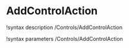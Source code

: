 <!-- MOOSE Documentation Stub: Remove this when content is added. -->

# AddControlAction

!syntax description /Controls/AddControlAction

!syntax parameters /Controls/AddControlAction
